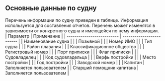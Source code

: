 ## Основные данные по судну
Перечень информации по судну приведен в таблице. Информация используется для составления отчетов. Перечень может изменятся в зависимости от конкретного судна и имеющейся по нему информации.  
| Параметр                   | Примечание                |
| -------------------------- | ------------------------- |
| Наименование судна         |                           |
| Позывной                   |                           |
| Номер ИМО                  |                           |
| Тип судна                  |                           |
| Район плавания             |                           |
| Классификационное общество |                           |
| Регистровый номер          |                           |
| Порт приписки              |                           |
| Флаг приписки              |                           |
| Судовладелец               |                           |
| Код судовладельца          |                           |
| Верфь постройки            |                           |
| Место постройки            |                           |
| Год постройки              |                           |
| Заводской номер            |                           |
| Капитан                    | Заполняется пользователем |
| Старший помощник капитана  | Заполняется пользователем |